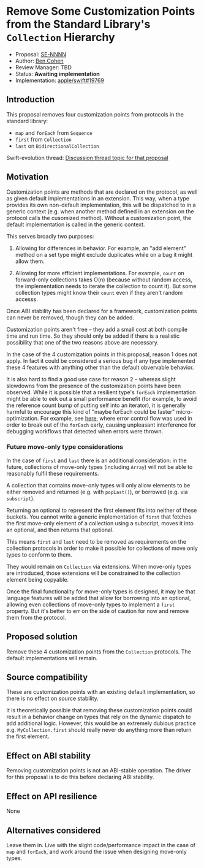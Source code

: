 # Remove Some Customization Points from the Standard Library's `Collection` Hierarchy

* Proposal: [SE-NNNN](NNNN-remove-customization-points.md)
* Author: [Ben Cohen](https://github.com/airspeedswift)
* Review Manager: TBD
* Status: **Awaiting implementation**
* Implementation: [apple/swift#19769](https://github.com/apple/swift/pull/19769)

## Introduction

This proposal removes four customization points from protocols in the
standard library:

- `map` and `forEach` from `Sequence`
- `first` from `Collection`
- `last` on `BidirectionalCollection`

Swift-evolution thread: [Discussion thread topic for that proposal](https://forums.swift.org/t/pitch-remove-some-customization-points-from-the-std-lib-collection-protocols/16911/)

## Motivation

Customization points are methods that are declared on the protocol, as well as
given default implementations in an extension. This way, when a type provides
its own non-default implementation, this will be dispatched to in a generic
context (e.g. when another method defined in an extension on the protocol calls
the cusomized method). Without a customization point, the default
implementation is called in the generic context.

This serves broadly two purposes:

1. Allowing for differences in behavior. For example, an "add element" method on
  a set type might exclude duplicates while on a bag it might allow them.

2. Allowing for more efficient implementations. For example, `count` on
  forward-only collections takes O(n) (because without random access, the
  implementation needs to iterate the collection to count it). But some
  collection types might know their `count` even if they aren't random accesss.
  
Once ABI stability has been declared for a framework, customization points can
never be removed, though they can be added.

Customization points aren't free – they add a small cost at both compile time
and run time. So they should only be added if there is a realistic possibility
that one of the two reasons above are necessary. 

In the case of the 4 customization points in this proposal, reason 1 does not
apply. In fact it could be considered a serious bug if any type implemented
these 4 features with anything other than the default obvervable behavior.

It is also hard to find a good use case for reason 2 – whereas slight slowdowns
from the presence of the customization points have been observed. While it is
possible that a resilient type's `forEach` implementation might be able to eek
out a small performance benefit (for example, to avoid the reference count bump
of putting self into an iterator), it is generally harmful to encourage this
kind of "maybe forEach could be faster" micro-optimization. For example, see
[here](https://github.com/apple/swift/pull/17387), where error control flow was
used in order to break out of the `forEach` early, causing unpleasant
interference for debugging workflows that detected when errors were thrown.

### Future move-only type considerations

In the case of `first` and `last` there is an additional consideration: in the
future, collections of move-only types (including `Array`) will not be able
to reasonably fulfil these requirements.

A collection that contains move-only types will only allow elements to be
either removed and returned (e.g. with `popLast()`), or borrowed (e.g. via
`subscript`).

Returning an optional to represent the first element fits into neither of these
buckets. You cannot write a generic implementation of `first` that fetches the
first move-only element of a collection using a subscript, moves it into an
optional, and then returns that optional.

This means `first` and `last` need to be removed as requirements on the
collection protocols in order to make it possible for collections of move only
types to conform to them.

They would remain on `Collection` via extensions. When move-only types are
introduced, those extensions will be constrained to the collection element
being copyable.

Once the final functionality for move-only types is designed, it may be that
language features will be added that allow for borrowing into an optional,
allowing even collections of move-only types to implement a `first` property.
But it's better to err on the side of caution for now and remove them from
the protocol.

## Proposed solution

Remove these 4 customization points from the `Collection` protocols. The
default implementations will remain. 

## Source compatibility

These are customization points with an existing default implementation, so
there is no effect on source stability.

It is theoretically possible that removing these customization points could
result in a behavior change on types that rely on the dynamic dispatch to add
additional logic. However, this would be an extremely dubious practice e.g.
`MyCollection.first` should really never do anything more than return the first
element.

## Effect on ABI stability

Removing customization points is not an ABI-stable operation. The driver for
this proposal is to do this before declaring ABI stability.

## Effect on API resilience

None

## Alternatives considered

Leave them in. Live with the slight code/performance impact in the case of `map` and `forEach`, and work around the issue when designing move-only types.
